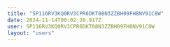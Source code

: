 ```yaml
---
title: "SP116RV3KQ0RV3CPR6DKT08N3ZZBH09FH8NV91C8W"
date: 2024-11-14T00:02:28.917Z
user: SP116RV3KQ0RV3CPR6DKT08N3ZZBH09FH8NV91C8W
layout: "users"
---
```

    